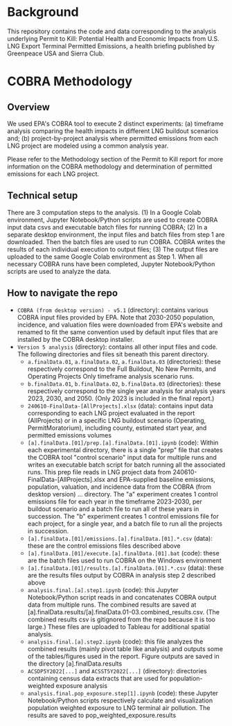 
# Background
This repository contains the code and data corresponding to the analysis underlying Permit to Kill: Potential Health and Economic Impacts from U.S. LNG Export Terminal Permitted Emissions, a health briefing published by Greenpeace USA and Sierra Club.

# COBRA Methodology
## Overview
We used EPA's COBRA tool to execute 2 distinct experiments: 
(a) timeframe analysis comparing the health impacts in different LNG buildout scenarios and;
(b) project-by-project analysis where permitted emissions from each LNG project are modeled using a common analysis year.

Please refer to the Methodology section of the Permit to Kill report for more information on the COBRA methodology and determination of permitted emissions for each LNG project.

## Technical setup
There are 3 computation steps to the analysis.
(1) In a Google Colab environment, Jupyter Notebook/Python scripts are used to create COBRA input data csvs and executable batch files for running COBRA;
(2) In a separate desktop environment, the input files and batch files from step 1 are downloaded. Then the batch files are used to run COBRA. COBRA writes the results of each individual execution to output files;
(3) The output files are uploaded to the same Google Colab environment as Step 1. When all necessary COBRA runs have been completed, Jupyter Notebook/Python scripts are used to analyze the data.

## How to navigate the repo
* `COBRA (from desktop version) - v5.1` (directory): contains various COBRA input files provided by EPA. Note that 2030-2050 population, incidence, and valuation files were downloaded from EPA's website and renamed to fit the same convention used by default input files that are installed by the COBRA desktop installer.
* `Version 5 analysis` (directory): contains all other input files and code. The following directories and files sit beneath this parent directory.
  * `a.finalData.01`, `a.finalData.02`, `a.finalData.03` (directories): these respectively correspond to the Full Buildout, No New Permits, and Operating Projects Only timeframe analysis scenario runs.
  * `b.finalData.01`, `b.finalData.02`, `b.finalData.03` (directories): these respectively correspond to the single year analysis for analysis years 2023, 2030, and 2050. (Only 2023 is included in the final report.)
  * `240610-FinalData-[AllProjects].xlsx` (data): contains input data corresponding to each LNG project evaluated in the report (AllProjects) or in a specific LNG buildout scenario (Operating, PermitMoratorium), including county, estimated start year, and permitted emissions volumes
  * `[a].finalData.[01]/prep.[a].finalData.[01].ipynb` (code): Within each experimental directory, there is a single "prep" file that creates the COBRA tool "control scenario" input data for multiple runs and writes an executable batch script for batch running all the associated runs. This prep file reads in LNG project data from 240610-FinalData-[AllProjects].xlsx and EPA-supplied baseline emissions, population, valuation, and incidence data from the COBRA (from desktop version) ... directory. The "a" experiment creates 1 control emissions file for each year in the timeframe 2023-2030, per buildout scenario and a batch file to run all of these years in succession. The "b" experiment creates 1 control emissions file for each project, for a single year, and a batch file to run all the projects in succession.
  * `[a].finalData.[01]/emissions.[a].finalData.[01].*.csv` (data): these are the control emissions files described above
  * `[a].finalData.[01]/execute.[a].finalData.[01].bat` (code): these are the batch files used to run COBRA on the Windows environment
  * `[a].finalData.[01]/results.[a].finalData.[01].*.csv` (data): these are the results files output by COBRA in analysis step 2 described above
  * `analysis.final.[a].step1.ipynb` (code): this Jupyter Notebook/Python script reads in and concatenates COBRA output data from multiple runs. The combined results are saved at [a].finalData.results/[a].finalData.01-03.combined_results.csv. (The combined results csv is gitignored from the repo because it is too large.) These files are uploaded to Tableau for additional spatial analysis.
  * `analysis.final.[a].step2.ipynb` (code): this file analyzes the combined results (mainly pivot table like analysis) and outputs some of the tables/figures used in the report. Figure outputs are saved in the directory [a].finalData.results
  * `ACSDP5Y2022[...]` and `ACSST5Y2022[...]` (directory): directories containing census data extracts that are used for population-weighted exposure analysis
  * `analysis.final.pop_exposure.step[1].ipynb` (code): these Jupyter Notebook/Python scripts respectively calculate and visualization population weighted exposure to LNG terminal air pollution. The results are saved to pop_weighted_exposure.results
